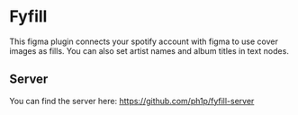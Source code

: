 # Fyfill

This figma plugin connects your spotify account with figma to use cover images as fills.
You can also set artist names and album titles in text nodes.

## Server

You can find the server here: https://github.com/ph1p/fyfill-server
